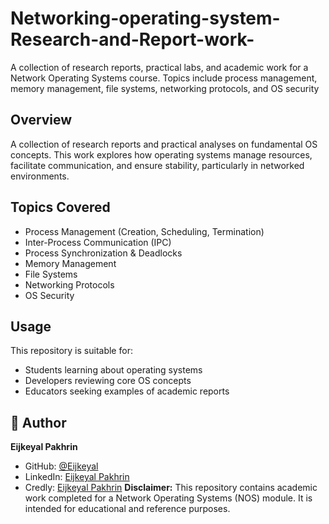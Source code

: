 # Networking-operating-system-Research-and-Report-work-
A collection of research reports, practical labs, and academic work for a Network Operating Systems course. Topics include process management, memory management, file systems, networking protocols, and OS security

## Overview
A collection of research reports and practical analyses on fundamental OS concepts. This work explores how operating systems manage resources, facilitate communication, and ensure stability, particularly in networked environments.

## Topics Covered
- Process Management (Creation, Scheduling, Termination)
- Inter-Process Communication (IPC)
- Process Synchronization & Deadlocks
- Memory Management
- File Systems
- Networking Protocols
- OS Security

## Usage
This repository is suitable for:
- Students learning about operating systems
- Developers reviewing core OS concepts
- Educators seeking examples of academic reports
  
## 👤 Author  
**Eijkeyal Pakhrin**  
- GitHub: [@Eijkeyal](https://github.com/Eijkeyal)  
- LinkedIn: [Eijkeyal Pakhrin](https://www.linkedin.com/in/eijkeyalpakhrin)
-  Credly: [Eijkeyal Pakhrin](https://www.credly.com/users/eijkeyal-pakhrin)
**Disclaimer:** This repository contains academic work completed for a Network Operating Systems (NOS) module. It is intended for educational and reference purposes.
